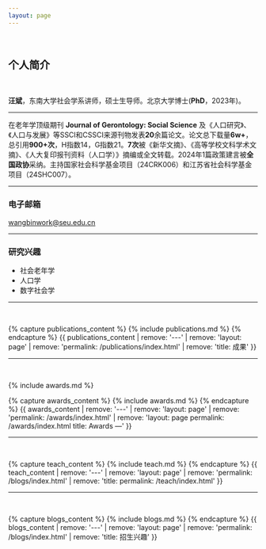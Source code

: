 ```yaml
---
layout: page
---
```


<br>

## **个人简介**

<br>

**汪斌**，东南大学社会学系讲师，硕士生导师。北京大学博士(**PhD**，2023年)。 

---

在老年学顶级期刊 **Journal of Gerontology: Social Science** 及《人口研究》、《人口与发展》等SSCI和CSSCI来源刊物发表**20**余篇论文。论文总下载量**6w+**，总引用**900+次**，H指数14，G指数21。**7次**被《新华文摘》、《高等学校文科学术文摘》、《人大复印报刊资料（人口学）》摘编或全文转载。2024年1篇政策建言被**全国政协**采纳。主持国家社会科学基金项目（24CRK006）和江苏省社会科学基金项目（24SHC007）。

---

### 电子邮箱

wangbinwork@seu.edu.cn

---

### 研究兴趣

- 社会老年学
- 人口学
- 数字社会学

---

<br>

{% capture publications_content %}
{% include publications.md %}
{% endcapture %}
{{ publications_content | remove: '---' | remove: 'layout: page' | remove: 'permalink: /publications/index.html' | remove: 'title: 成果' }}

---

<br>

{% include awards.md %}


{% capture awards_content %}
{% include awards.md %}
{% endcapture %}
{{ awards_content | remove: '---' | remove: 'layout: page' | remove: 'permalink: /awards/index.html' | remove: 'layout: page permalink: /awards/index.html title: Awards —' }}


---

<br>

{% capture teach_content %}
{% include teach.md %}
{% endcapture %}
{{ teach_content | remove: '---' | remove: 'layout: page' | remove: 'permalink: /blogs/index.html' | remove: 'title: permalink: /teach/index.html' }}


---

<br>

{% capture blogs_content %}
{% include blogs.md %}
{% endcapture %}
{{ blogs_content | remove: '---' | remove: 'layout: page' | remove: 'permalink: /blogs/index.html' | remove: 'title: 招生兴趣' }}